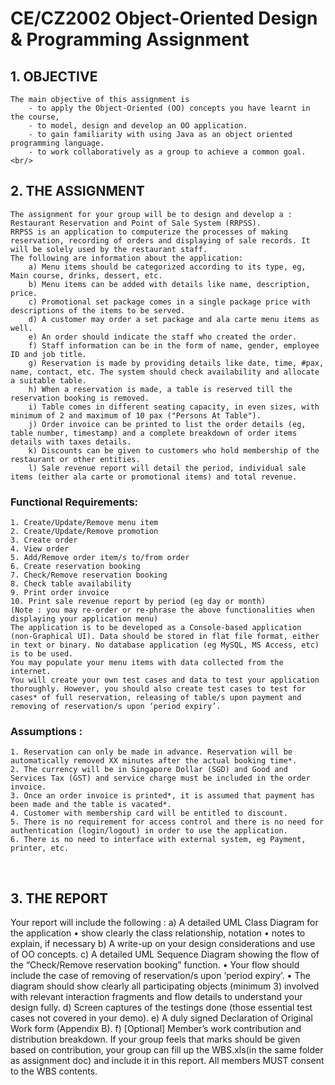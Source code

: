 # CE/CZ2002 Object-Oriented Design & Programming Assignment

## 1. OBJECTIVE
    The main objective of this assignment is
        - to apply the Object-Oriented (OO) concepts you have learnt in the course,
        - to model, design and develop an OO application.
        - to gain familiarity with using Java as an object oriented programming language.
        - to work collaboratively as a group to achieve a common goal.
    <br/>
## 2. THE ASSIGNMENT
    The assignment for your group will be to design and develop a :
    Restaurant Reservation and Point of Sale System (RRPSS).
    RRPSS is an application to computerize the processes of making reservation, recording of orders and displaying of sale records. It will be solely used by the restaurant staff.
    The following are information about the application:
        a) Menu items should be categorized according to its type, eg, Main course, drinks, dessert, etc.
        b) Menu items can be added with details like name, description, price.
        c) Promotional set package comes in a single package price with descriptions of the items to be served.
        d) A customer may order a set package and ala carte menu items as well.
        e) An order should indicate the staff who created the order.
        f) Staff information can be in the form of name, gender, employee ID and job title.
        g) Reservation is made by providing details like date, time, #pax, name, contact, etc. The system should check availability and allocate a suitable table.
        h) When a reservation is made, a table is reserved till the reservation booking is removed.
        i) Table comes in different seating capacity, in even sizes, with minimum of 2 and maximum of 10 pax ("Persons At Table").
        j) Order invoice can be printed to list the order details (eg, table number, timestamp) and a complete breakdown of order items details with taxes details.
        k) Discounts can be given to customers who hold membership of the restaurant or other entities.
        l) Sale revenue report will detail the period, individual sale items (either ala carte or promotional items) and total revenue.
### Functional Requirements:
    1. Create/Update/Remove menu item
    2. Create/Update/Remove promotion
    3. Create order
    4. View order
    5. Add/Remove order item/s to/from order
    6. Create reservation booking
    7. Check/Remove reservation booking
    8. Check table availability
    9. Print order invoice
    10. Print sale revenue report by period (eg day or month)
    (Note : you may re-order or re-phrase the above functionalities when displaying your application menu)
    The application is to be developed as a Console-based application (non-Graphical UI). Data should be stored in flat file format, either in text or binary. No database application (eg MySQL, MS Access, etc) is to be used.
    You may populate your menu items with data collected from the internet.
    You will create your own test cases and data to test your application thoroughly. However, you should also create test cases to test for cases* of full reservation, releasing of table/s upon payment and removing of reservation/s upon ‘period expiry’.
### Assumptions :
    1. Reservation can only be made in advance. Reservation will be automatically removed XX minutes after the actual booking time*.
    2. The currency will be in Singapore Dollar (SGD) and Good and Services Tax (GST) and service charge must be included in the order invoice.
    3. Once an order invoice is printed*, it is assumed that payment has been made and the table is vacated*.
    4. Customer with membership card will be entitled to discount.
    5. There is no requirement for access control and there is no need for authentication (login/logout) in order to use the application.
    6. There is no need to interface with external system, eg Payment, printer, etc.
<br/>

## 3. THE REPORT
Your report will include the following :
a) A detailed UML Class Diagram for the application
• show clearly the class relationship, notation
• notes to explain, if necessary
b) A write-up on your design considerations and use of OO concepts.
c) A detailed UML Sequence Diagram showing the flow of the “Check/Remove reservation booking” function.
• Your flow should include the case of removing of reservation/s upon ‘period expiry’.
• The diagram should show clearly all participating objects (minimum 3) involved with relevant interaction fragments and flow details to understand your design fully.
d) Screen captures of the testings done (those essential test cases not covered in your demo).
e) A duly signed Declaration of Original Work form (Appendix B).
f) [Optional] Member’s work contribution and distribution breakdown.
If your group feels that marks should be given based on contribution, your group can fill up the WBS.xls(in the same folder as assignment doc) and include it in this report. All members MUST consent to the WBS contents.
